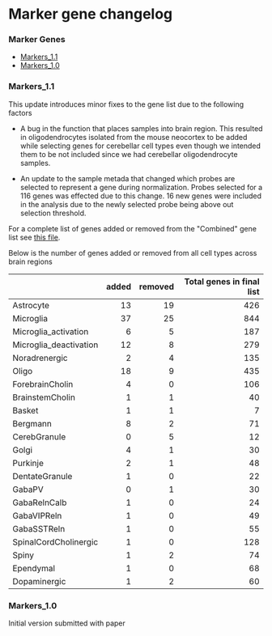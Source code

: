 Marker gene changelog
======================

### Marker Genes

* [Markers_1.1](Markers_1.1/README.md)
* [Markers_1.0](Markers_1.0/README.md)

### Markers_1.1

This update introduces minor fixes to the gene list due to the following factors

* A bug in the function that places samples into brain region. This resulted in oligodendrocytes
isolated from the mouse neocortex to be added while selecting genes for cerebellar cell types even
though we intended them to be not included since we had cerebellar oligodendrocyte samples.


* An update to the sample metada that changed which probes are selected to 
represent a gene during normalization. Probes selected for a 116 genes was effected
due to this change. 16 new genes were included in the analysis due to the newly selected probe
being above out selection threshold.

For a complete list of genes added or removed from the "Combined" gene list see [this file](Markers_1.1/comparison_CellTypes-Markers_1.0-Markers_1.1.md).

Below is the number of genes added or removed from all cell types across brain regions

|                       | added| removed| Total genes in final list|
|:----------------------|-----:|-------:|-------------------------:|
|Astrocyte              |    13|      19|                       426|
|Microglia              |    37|      25|                       844|
|Microglia_activation   |     6|       5|                       187|
|Microglia_deactivation |    12|       8|                       279|
|Noradrenergic          |     2|       4|                       135|
|Oligo                  |    18|       9|                       435|
|ForebrainCholin        |     4|       0|                       106|
|BrainstemCholin        |     1|       1|                        40|
|Basket                 |     1|       1|                         7|
|Bergmann               |     8|       2|                        71|
|CerebGranule           |     0|       5|                        12|
|Golgi                  |     4|       1|                        30|
|Purkinje               |     2|       1|                        48|
|DentateGranule         |     1|       0|                        22|
|GabaPV                 |     0|       1|                        30|
|GabaRelnCalb           |     1|       0|                        24|
|GabaVIPReln            |     1|       0|                        49|
|GabaSSTReln            |     1|       0|                        55|
|SpinalCordCholinergic  |     1|       0|                       128|
|Spiny                  |     1|       2|                        74|
|Ependymal              |     1|       0|                        68|
|Dopaminergic           |     1|       2|                        60|




### Markers_1.0

Initial version submitted with paper